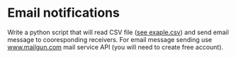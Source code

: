 # Email notifications

Write a python script that will read CSV file ([see exaple.csv](example.csv)) and send email message to cooresponding receivers. 
For email message sending use www.mailgun.com mail service API (you will need to create free account).
